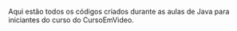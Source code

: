 Aqui estão todos os códigos criados durante as aulas de Java para iniciantes do curso do CursoEmVideo.
